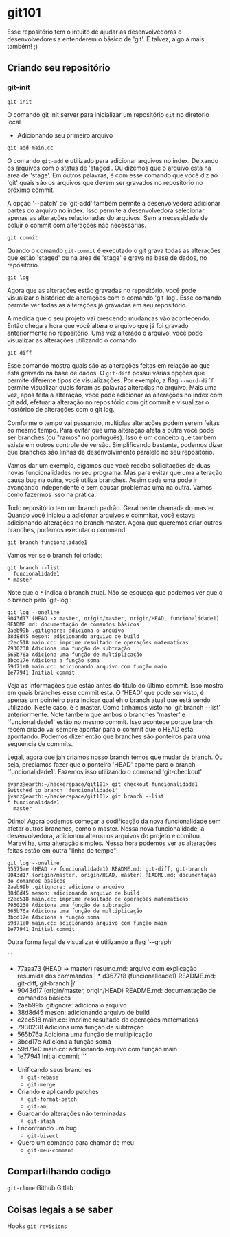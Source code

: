# git101

Esse repositório tem o intuito de ajudar as desenvolvedoras e desenvolvedores 
a entenderem o básico de 'git'. E talvez, algo a mais também! ;)

Criando seu repositório
----------------------

### git-init

`git init`

O comando git init server para inicializar um repositório `git` no diretorio local

- Adicionando seu primeiro arquivo

`git add main.cc`

O comando `git-add` é utilizado para adicionar arquivos no index. Deixando os 
arquivos com o status de 'staged'. Ou dizemos que o arquivo esta na area de 'stage'. 
Em outros palavras, é com esse comando que você diz ao 'git' quais são os 
arquivos que devem ser gravados no repositório no próximo commit.

A opção '--patch' do 'git-add' também permite a desenvolvedora adicionar 
partes do arquivo no index. Isso permite a desenvolvedora selecionar apenas as
alterações relacionadas do arquivos. Sem a necessidade de poluir o commit com
alterações não necessárias.

`git commit`

Quando o comando `git-commit` é executado o git grava todas as alterações que 
estão 'staged' ou na area de 'stage' e grava na base de dados, no repositório.

`git log`

Agora que as alterações estão gravadas no repositório, você pode visualizar o
histórico de alterações com o comando 'git-log'. Esse comando permite ver todas
as alterações já gravadas em seu repositório.

A medida que o seu projeto vai crescendo mudanças vão acontecendo. Então chega
a hora que você altera o arquivo que já foi gravado anteriormente no repositório.
Uma vez alterado o arquivo, você pode visualizar as alterações utilizando o 
comando:

`git diff`

Esse comando mostra quais são as alterações feitas em relação ao que esta gravado
na base de dados. O `git-diff` possui várias opções que permite diferente tipos
de visualizações. Por exemplo, a flag `--word-diff` permite visualizar quais 
foram as palavras alteradas no arquivo. Mais uma vez, após feita a alteração,
você pode adicionar as alterações no index com git add, efetuar a alteração no
repositório com git commit e visualizar o hostórico de alterações com o git log.

Comforme o tempo vai passando, multiplas alterações podem serem feitas ao mesmo
tempo. Para evitar que uma alteração afeta a outra você pode ser branches (ou 
"ramos" no português). Isso é um conceito que também existe em outros controle 
de versão. Simplificando bastante, podemos dizer que branches são linhas de 
desenvolvimento paralelo no seu repositório.

Vamos dar um exemplo, digamos que você receba solicitações de duas novas 
funcionalidades no seu programa. Mas para evitar que uma alteração causa bug
na outra, você utiliza branches. Assim cada uma pode ir avançando independente 
e sem causar problemas uma na outra. Vamos como fazermos isso na pratica.

Todo repositório tem um branch padrão. Geralmente chamada do master. Quando 
você iniciou a adicionar arquivos e commitar, você estava adicionando alterações
no branch master. Agora que queremos criar outros branches, podemos executar o 
command:

`git branch funcionalidade1`

Vamos ver se o branch foi criado:

```
git branch --list
  funcionalidade1
* master
```

Note que o `*` indica o branch atual. Não se esqueça que podemos ver que o 
o branch pelo 'git-log':

```
git log --oneline
9043d17 (HEAD -> master, origin/master, origin/HEAD, funcionalidade1) README.md: documentação de comandos básicos
2aeb99b .gitignore: adiciona o arquivo
38d8d45 meson: adicionando arquivo de build
c2ec518 main.cc: imprime resultado de operações matematicas
7930238 Adiciona uma função de subtração
565b76a Adiciona uma função de multiplicação
3bcd17e Adiciona a função soma
59d71e0 main.cc: adicionando arquivo com função main
1e77941 Initial commit
```

Veja as informações que estão antes do titulo do último commit. Isso mostra 
em quais branches esse commit esta. O 'HEAD' que pode ser visto, é apenas um 
pointeiro para indicar qual eh o branch atual que está sendo utilizado. Neste
caso, é o master. Como tinhamos visto no 'git branch --list' anteriormente.
Note também que ambos o branches 'master' e 'funcionalidade1' estão no mesmo
commit. Isso acontece porque branch recem criado vai sempre apontar para o 
commit que o HEAD esta apontando. Podemos dizer então que branches são ponteiros
para uma sequencia de commits.

Legal, agora que jah criamos nosso branch temos que mudar de branch. Ou seja, 
preciamos fazer que o ponteiro 'HEAD' aponte para o branch 'funcionalidade1'.
Fazemos isso utilizando o command 'git-checkout'

```
jvanz@earth:~/hackerspace/git101> git checkout funcionalidade1
Switched to branch 'funcionalidade1'
jvanz@earth:~/hackerspace/git101> git branch --list
* funcionalidade1
  master
```

Ótimo! Agora podemos começar a codificação da nova funcionalidade sem afetar 
outros branches, como o master. Nessa nova funcionalidade, a desenvolvedora,
adicionou alterou os arquivos do projeto e comitou. Maravilha, uma alteração
simples. Nessa hora podemos ver as alterações feitas estão em outra "linha do
tempo":

```
git log --oneline
55575ae (HEAD -> funcionalidade1) README.md: git-diff, git-branch
9043d17 (origin/master, origin/HEAD, master) README.md: documentação de comandos básicos
2aeb99b .gitignore: adiciona o arquivo
38d8d45 meson: adicionando arquivo de build
c2ec518 main.cc: imprime resultado de operações matematicas
7930238 Adiciona uma função de subtração
565b76a Adiciona uma função de multiplicação
3bcd17e Adiciona a função soma
59d71e0 main.cc: adicionando arquivo com função main
1e77941 Initial commit
```

Outra forma legal de visualizar é utilizando a flag '--graph'

'''
* 77aaa73 (HEAD -> master) resumo.md: arquivo com explicação resumida dos commandos
| * d3677f8 (funcionalidade1) README.md: git-diff, git-branch
|/
* 9043d17 (origin/master, origin/HEAD) README.md: documentação de comandos básicos
* 2aeb99b .gitignore: adiciona o arquivo
* 38d8d45 meson: adicionando arquivo de build
* c2ec518 main.cc: imprime resultado de operações matematicas
* 7930238 Adiciona uma função de subtração
* 565b76a Adiciona uma função de multiplicação
* 3bcd17e Adiciona a função soma
* 59d71e0 main.cc: adicionando arquivo com função main
* 1e77941 Initial commit
'''



- Unificando seus branches
	- `git-rebase`
	- `git-merge`
- Criando e aplicando patches
	- `git-format-patch`
	- `git-am`
- Guardando alterações não terminadas
	- `git-stash`
- Encontrando um bug
	- `git-bisect`
- Quero um comando para chamar de meu
	- `git-meu-command`

Compartilhando codigo
--------------------

`git-clone`
Github
Gitlab

Coisas legais a se saber
-----------------------

Hooks
`git-revisions`
